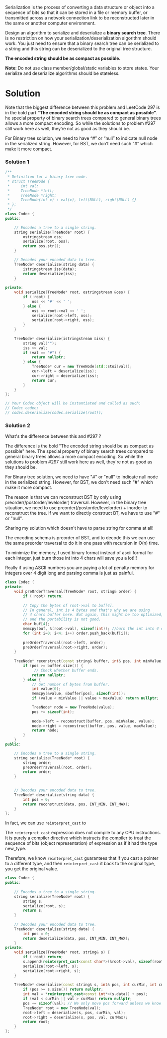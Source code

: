 Serialization is the process of converting a data structure or object into a sequence of bits so that it can be stored in a file or memory buffer, or transmitted across a network connection link to be reconstructed later in the same or another computer environment.

Design an algorithm to serialize and deserialize a __binary search tree__. There is no restriction on how your serialization/deserialization algorithm should work. You just need to ensure that a binary search tree can be serialized to a string and this string can be deserialized to the original tree structure.

__The encoded string should be as compact as possible.__

__Note__: Do not use class member/global/static variables to store states. Your serialize and deserialize algorithms should be stateless.


# Solution


Note that the biggest difference between this problem and LeetCode 297 is in the bold part __"The encoded string should be as compact as possible"__. he special property of binary search trees compared to general binary trees allows a more compact encoding. So while the solutions to problem #297 still work here as well, they’re not as good as they should be.

For Binary tree solution, we need to have “#” or “null” to indicate null node in the serialized string. However, for BST, we don’t need such “#” which make it more compact.



### Solution 1

```cpp
/**
 * Definition for a binary tree node.
 * struct TreeNode {
 *     int val;
 *     TreeNode *left;
 *     TreeNode *right;
 *     TreeNode(int x) : val(x), left(NULL), right(NULL) {}
 * };
 */
class Codec {
public:

    // Encodes a tree to a single string.
    string serialize(TreeNode* root) {
        ostringstream oss;
        serialize(root, oss);
        return oss.str();
    }

    // Decodes your encoded data to tree.
    TreeNode* deserialize(string data) {
        istringstream iss(data);
        return deserialize(iss);
    }
    
private:
    void serialize(TreeNode* root, ostringstream &oss) {
        if (!root) {
            oss << '#' << ' ';
        } else {
            oss << root->val << ' ';
            serialize(root->left, oss);
            serialize(root->right, oss);
        }
    }
    
    TreeNode* deserialize(istringstream &iss) {
        string val("");
        iss >> val;
        if (val == "#") {
            return nullptr;
        } else {
            TreeNode* cur = new TreeNode(std::stoi(val));
            cur->left = deserialize(iss);
            cur->right = deserialize(iss);
            return cur;
        }
    }
};

// Your Codec object will be instantiated and called as such:
// Codec codec;
// codec.deserialize(codec.serialize(root));
```

### Solution 2

What's the difference between this and #297 ?

The difference is the bold "The encoded string should be as compact as possible" here. The special property of binary search trees compared to general binary trees allows a more compact encoding. So while the solutions to problem #297 still work here as well, they're not as good as they should be.

For Binary tree solution, we need to have "#" or "null" to indicate null node in the serialized string.
However, for BST, we don't need such "#" which make it more compact.

The reason is that we can reconstruct BST by only using preorder(/postorder/levelorder) traversal.
However, in the binary tree situation, we need to use preorder(/postorder/levelorder) + inorder to reconstruct the tree. If we want to directly construct BT, we have to use "#" or "null".

Sharing my solution which doesn't have to parse string for comma at all!

The encoding schema is preorder of BST, and to decode this we can use the same preorder traversal to do it in one pass with recursion in O(n) time.

To minimize the memory, I used binary format instead of ascii format for each integer, just burn those int into 4 chars will save you a lot!!!

Really if using ASCII numbers you are paying a lot of penalty memory for integers over 4 digit long and parsing comma is just as painful.

```cpp
class Codec {
private:
    void preOrderTraversal(TreeNode* root, string& order) {
        if (!root) return;
        
        // Copy the bytes of root->val to buf[4].
        // In general, int is 4 bytes and that's why we are using
        // 4 chars buffer here. But again, this might be too optimized,
        // and the portability is not good.
        char buf[4];
        memcpy(buf, &(root->val), sizeof(int)); //burn the int into 4 chars
        for (int i=0; i<4; i++) order.push_back(buf[i]);
        
        preOrderTraversal(root->left, order);
        preOrderTraversal(root->right, order);
    }
    
    TreeNode* reconstruct(const string& buffer, int& pos, int minValue, int maxValue) {
        if (pos >= buffer.size()) {
             // Check whether buffer ends.
            return nullptr;
        } else {
            // Get number of bytes from buffer.
            int value(0);
            memcpy(&value, &buffer[pos], sizeof(int));
            if (value < minValue || value > maxValue) return nullptr;

            TreeNode* node = new TreeNode(value);
            pos += sizeof(int);
            
            node->left = reconstruct(buffer, pos, minValue, value);
            node->right = reconstruct(buffer, pos, value, maxValue);
            return node;    
        }
    }
public:

    // Encodes a tree to a single string.
    string serialize(TreeNode* root) {
        string order;
        preOrderTraversal(root, order);
        return order;
    }
    

    // Decodes your encoded data to tree.
    TreeNode* deserialize(string data) {
        int pos = 0;
        return reconstruct(data, pos, INT_MIN, INT_MAX);
    }
};
```

In fact, we can use ```reinterpret_cast``` to 

The ```reinterpret_cast``` expression does not compile to any CPU instructions. It is purely a compiler directive which instructs the compiler to treat the sequence of bits (object representation) of expression as if it had the type new_type.

Therefore, we know ```reinterpret_cast``` guarantees that if you cast a pointer to a different type, and then ```reinterpret_cast``` it back to the original type, you get the original value.

```cpp
class Codec {
public:
 
    // Encodes a tree to a single string.
    string serialize(TreeNode* root) {
        string s;
        serialize(root, s);
        return s;
    }
 
    // Decodes your encoded data to tree.
    TreeNode* deserialize(string data) {        
        int pos = 0;
        return deserialize(data, pos, INT_MIN, INT_MAX);
    }
private:
    void serialize(TreeNode* root, string& s) {
        if (!root) return;    
        s.append(reinterpret_cast<const char*>(&root->val), sizeof(root->val));
        serialize(root->left, s);
        serialize(root->right, s);
    }
    
    TreeNode* deserialize(const string& s, int& pos, int curMin, int curMax) {
        if (pos >= s.size()) return nullptr;
        int val = *reinterpret_cast<const int*>(s.data() + pos);
        if (val < curMin || val > curMax) return nullptr;
        pos += sizeof(val); // We only move pos forward unless we know val is valid.
        TreeNode* root = new TreeNode(val);
        root->left = deserialize(s, pos, curMin, val);
        root->right = deserialize(s, pos, val, curMax);
        return root;
    }
};
```
